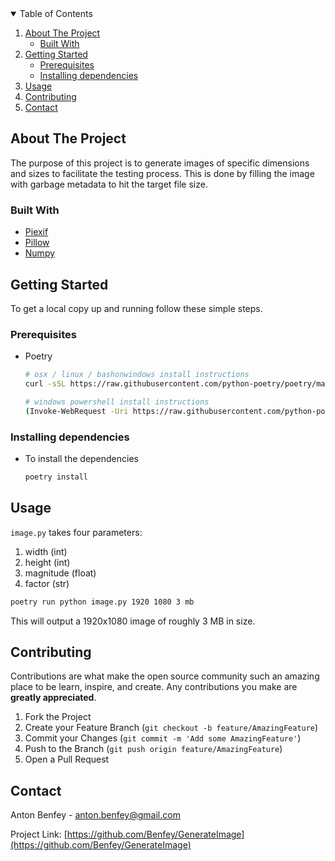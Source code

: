 <!-- TABLE OF CONTENTS -->
<details open="open">
  <summary>Table of Contents</summary>
  <ol>
    <li>
      <a href="#about-the-project">About The Project</a>
      <ul>
        <li><a href="#built-with">Built With</a></li>
      </ul>
    </li>
    <li>
      <a href="#getting-started">Getting Started</a>
      <ul>
        <li><a href="#prerequisites">Prerequisites</a></li>
        <li><a href="#installing-dependencies">Installing dependencies</a></li>
      </ul>
    </li>
    <li><a href="#usage">Usage</a></li>
    <li><a href="#contributing">Contributing</a></li>
    <li><a href="#contact">Contact</a></li>
  </ol>
</details>



<!-- ABOUT THE PROJECT -->
## About The Project

The purpose of this project is to generate images of specific dimensions and sizes to facilitate the testing process.
This is done by filling the image with garbage metadata to hit the target file size.

### Built With

* [Piexif](https://piexif.readthedocs.io/en/latest/)
* [Pillow](https://pillow.readthedocs.io/en/stable/)
* [Numpy](https://numpy.org/)



<!-- GETTING STARTED -->
## Getting Started

To get a local copy up and running follow these simple steps.

### Prerequisites

* Poetry
  ```sh
  # osx / linux / bashonwindows install instructions
  curl -sSL https://raw.githubusercontent.com/python-poetry/poetry/master/get-poetry.py | python -

  # windows powershell install instructions
  (Invoke-WebRequest -Uri https://raw.githubusercontent.com/python-poetry/poetry/master/get-poetry.py -UseBasicParsing).Content | python -
  ```

### Installing dependencies

* To install the dependencies
  ```sh
  poetry install
  ```

<!-- USAGE EXAMPLES -->
## Usage

`image.py` takes four parameters:
1. width (int)
2. height (int)
3. magnitude (float)
4. factor (str)

  ```sh
  poetry run python image.py 1920 1080 3 mb
  ```

This will output a 1920x1080 image of roughly 3 MB in size.

<!-- CONTRIBUTING -->
## Contributing

Contributions are what make the open source community such an amazing place to be learn, inspire, and create. Any contributions you make are **greatly appreciated**.

1. Fork the Project
2. Create your Feature Branch (`git checkout -b feature/AmazingFeature`)
3. Commit your Changes (`git commit -m 'Add some AmazingFeature'`)
4. Push to the Branch (`git push origin feature/AmazingFeature`)
5. Open a Pull Request

<!-- CONTACT -->
## Contact

Anton Benfey - anton.benfey@gmail.com

Project Link: [https://github.com/Benfey/GenerateImage](https://github.com/Benfey/GenerateImage)
